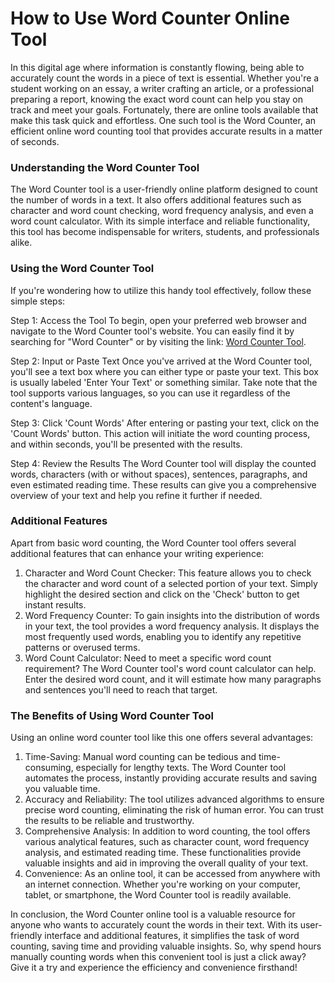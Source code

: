 How to Use Word Counter Online Tool
===================================

In this digital age where information is constantly flowing, being able to accurately count the words in a piece of text is essential. Whether you're a student working on an essay, a writer crafting an article, or a professional preparing a report, knowing the exact word count can help you stay on track and meet your goals. Fortunately, there are online tools available that make this task quick and effortless. One such tool is the Word Counter, an efficient online word counting tool that provides accurate results in a matter of seconds.

### Understanding the Word Counter Tool

The Word Counter tool is a user-friendly online platform designed to count the number of words in a text. It also offers additional features such as character and word count checking, word frequency analysis, and even a word count calculator. With its simple interface and reliable functionality, this tool has become indispensable for writers, students, and professionals alike.

### Using the Word Counter Tool

If you're wondering how to utilize this handy tool effectively, follow these simple steps:

Step 1: Access the Tool To begin, open your preferred web browser and navigate to the Word Counter tool's website. You can easily find it by searching for "Word Counter" or by visiting the link: [Word Counter Tool](https://www.onlinecalculatorsfree.com/tools/word-counter.html).

Step 2: Input or Paste Text Once you've arrived at the Word Counter tool, you'll see a text box where you can either type or paste your text. This box is usually labeled 'Enter Your Text' or something similar. Take note that the tool supports various languages, so you can use it regardless of the content's language.

Step 3: Click 'Count Words' After entering or pasting your text, click on the 'Count Words' button. This action will initiate the word counting process, and within seconds, you'll be presented with the results.

Step 4: Review the Results The Word Counter tool will display the counted words, characters (with or without spaces), sentences, paragraphs, and even estimated reading time. These results can give you a comprehensive overview of your text and help you refine it further if needed.

### Additional Features

Apart from basic word counting, the Word Counter tool offers several additional features that can enhance your writing experience:

1. Character and Word Count Checker: This feature allows you to check the character and word count of a selected portion of your text. Simply highlight the desired section and click on the 'Check' button to get instant results.
2. Word Frequency Counter: To gain insights into the distribution of words in your text, the tool provides a word frequency analysis. It displays the most frequently used words, enabling you to identify any repetitive patterns or overused terms.
3. Word Count Calculator: Need to meet a specific word count requirement? The Word Counter tool's word count calculator can help. Enter the desired word count, and it will estimate how many paragraphs and sentences you'll need to reach that target.

### The Benefits of Using Word Counter Tool

Using an online word counter tool like this one offers several advantages:

1. Time-Saving: Manual word counting can be tedious and time-consuming, especially for lengthy texts. The Word Counter tool automates the process, instantly providing accurate results and saving you valuable time.
2. Accuracy and Reliability: The tool utilizes advanced algorithms to ensure precise word counting, eliminating the risk of human error. You can trust the results to be reliable and trustworthy.
3. Comprehensive Analysis: In addition to word counting, the tool offers various analytical features, such as character count, word frequency analysis, and estimated reading time. These functionalities provide valuable insights and aid in improving the overall quality of your text.
4. Convenience: As an online tool, it can be accessed from anywhere with an internet connection. Whether you're working on your computer, tablet, or smartphone, the Word Counter tool is readily available.

In conclusion, the Word Counter online tool is a valuable resource for anyone who wants to accurately count the words in their text. With its user-friendly interface and additional features, it simplifies the task of word counting, saving time and providing valuable insights. So, why spend hours manually counting words when this convenient tool is just a click away? Give it a try and experience the efficiency and convenience firsthand!
